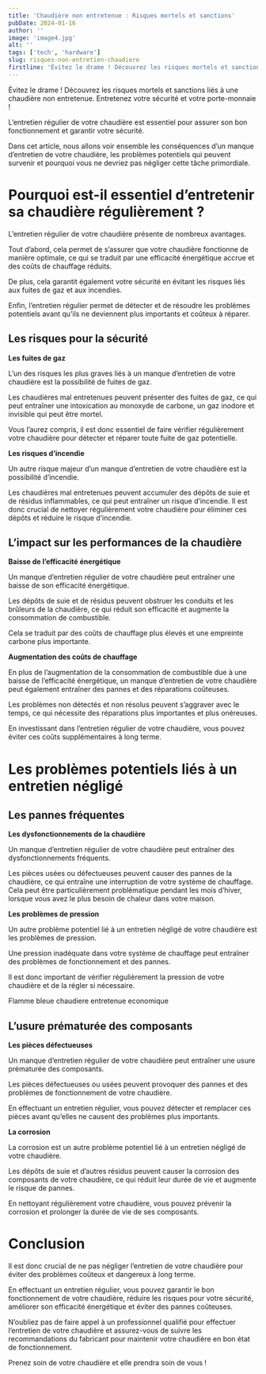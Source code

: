 ```yaml
---
title: 'Chaudière non entretenue : Risques mortels et sanctions'
pubDate: 2024-01-16
author: ''
image: 'image4.jpg'
alt: ''
tags: ['tech', 'hardware']
slug: risques-non-entretien-chaudiere
firstline: 'Évitez le drame ! Découvrez les risques mortels et sanctions liés à une chaudière non entretenue. Entretenez votre sécurité et votre porte-monnaie !'
---
```

Évitez le drame ! Découvrez les risques mortels et sanctions liés à une chaudière non entretenue. Entretenez votre sécurité et votre porte-monnaie !

L’entretien régulier de votre chaudière est essentiel pour assurer son bon fonctionnement et garantir votre sécurité.

Dans cet article, nous allons voir ensemble les conséquences d’un manque d’entretien de votre chaudière, les problèmes potentiels qui peuvent survenir et pourquoi vous ne devriez pas négliger cette tâche primordiale.

# Pourquoi est-il essentiel d’entretenir sa chaudière régulièrement ?

L’entretien régulier de votre chaudière présente de nombreux avantages.

Tout d’abord, cela permet de s’assurer que votre chaudière fonctionne de manière optimale, ce qui se traduit par une efficacité énergétique accrue et des coûts de chauffage réduits.

De plus, cela garantit également votre sécurité en évitant les risques liés aux fuites de gaz et aux incendies.

Enfin, l’entretien régulier permet de détecter et de résoudre les problèmes potentiels avant qu’ils ne deviennent plus importants et coûteux à réparer.

## Les risques pour la sécurité

**Les fuites de gaz**

L’un des risques les plus graves liés à un manque d’entretien de votre chaudière est la possibilité de fuites de gaz.

Les chaudières mal entretenues peuvent présenter des fuites de gaz, ce qui peut entraîner une intoxication au monoxyde de carbone, un gaz inodore et invisible qui peut être mortel.

Vous l’aurez compris, il est donc essentiel de faire vérifier régulièrement votre chaudière pour détecter et réparer toute fuite de gaz potentielle.

**Les risques d’incendie**

Un autre risque majeur d’un manque d’entretien de votre chaudière est la possibilité d’incendie.

Les chaudières mal entretenues peuvent accumuler des dépôts de suie et de résidus inflammables, ce qui peut entraîner un risque d’incendie. Il est donc crucial de nettoyer régulièrement votre chaudière pour éliminer ces dépôts et réduire le risque d’incendie.

## L’impact sur les performances de la chaudière

**Baisse de l’efficacité énergétique**

Un manque d’entretien régulier de votre chaudière peut entraîner une baisse de son efficacité énergétique.

Les dépôts de suie et de résidus peuvent obstruer les conduits et les brûleurs de la chaudière, ce qui réduit son efficacité et augmente la consommation de combustible.

Cela se traduit par des coûts de chauffage plus élevés et une empreinte carbone plus importante.

**Augmentation des coûts de chauffage**

En plus de l’augmentation de la consommation de combustible due à une baisse de l’efficacité énergétique, un manque d’entretien de votre chaudière peut également entraîner des pannes et des réparations coûteuses.

Les problèmes non détectés et non résolus peuvent s’aggraver avec le temps, ce qui nécessite des réparations plus importantes et plus onéreuses.

En investissant dans l’entretien régulier de votre chaudière, vous pouvez éviter ces coûts supplémentaires à long terme.

# Les problèmes potentiels liés à un entretien négligé

## Les pannes fréquentes

**Les dysfonctionnements de la chaudière**

Un manque d’entretien régulier de votre chaudière peut entraîner des dysfonctionnements fréquents.

Les pièces usées ou défectueuses peuvent causer des pannes de la chaudière, ce qui entraîne une interruption de votre système de chauffage. Cela peut être particulièrement problématique pendant les mois d’hiver, lorsque vous avez le plus besoin de chaleur dans votre maison.

**Les problèmes de pression**

Un autre problème potentiel lié à un entretien négligé de votre chaudière est les problèmes de pression.

Une pression inadéquate dans votre système de chauffage peut entraîner des problèmes de fonctionnement et des pannes.

Il est donc important de vérifier régulièrement la pression de votre chaudière et de la régler si nécessaire.

Flamme bleue chaudiere entretenue economique

## L’usure prématurée des composants

**Les pièces défectueuses**

Un manque d’entretien régulier de votre chaudière peut entraîner une usure prématurée des composants.

Les pièces défectueuses ou usées peuvent provoquer des pannes et des problèmes de fonctionnement de votre chaudière.

En effectuant un entretien régulier, vous pouvez détecter et remplacer ces pièces avant qu’elles ne causent des problèmes plus importants.

**La corrosion**

La corrosion est un autre problème potentiel lié à un entretien négligé de votre chaudière.

Les dépôts de suie et d’autres résidus peuvent causer la corrosion des composants de votre chaudière, ce qui réduit leur durée de vie et augmente le risque de pannes.

En nettoyant régulièrement votre chaudière, vous pouvez prévenir la corrosion et prolonger la durée de vie de ses composants.

# Conclusion

Il est donc crucial de ne pas négliger l’entretien de votre chaudière pour éviter des problèmes coûteux et dangereux à long terme.

En effectuant un entretien régulier, vous pouvez garantir le bon fonctionnement de votre chaudière, réduire les risques pour votre sécurité, améliorer son efficacité énergétique et éviter des pannes coûteuses.

N’oubliez pas de faire appel à un professionnel qualifié pour effectuer l’entretien de votre chaudière et assurez-vous de suivre les recommandations du fabricant pour maintenir votre chaudière en bon état de fonctionnement.

Prenez soin de votre chaudière et elle prendra soin de vous !